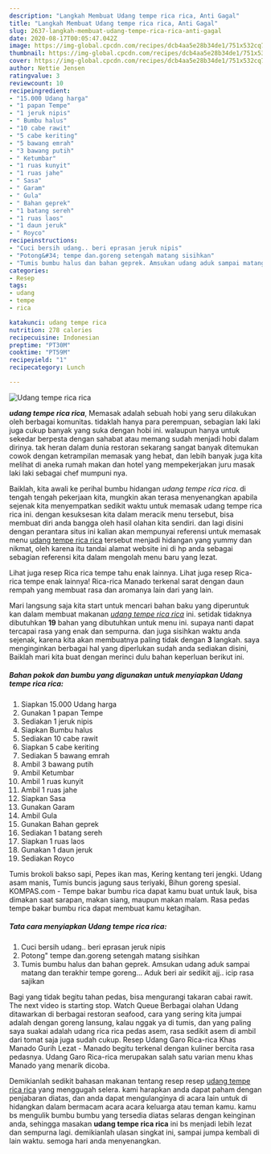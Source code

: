 ```yaml
---
description: "Langkah Membuat Udang tempe rica rica, Anti Gagal"
title: "Langkah Membuat Udang tempe rica rica, Anti Gagal"
slug: 2637-langkah-membuat-udang-tempe-rica-rica-anti-gagal
date: 2020-08-17T00:05:47.042Z
image: https://img-global.cpcdn.com/recipes/dcb4aa5e28b34de1/751x532cq70/udang-tempe-rica-rica-foto-resep-utama.jpg
thumbnail: https://img-global.cpcdn.com/recipes/dcb4aa5e28b34de1/751x532cq70/udang-tempe-rica-rica-foto-resep-utama.jpg
cover: https://img-global.cpcdn.com/recipes/dcb4aa5e28b34de1/751x532cq70/udang-tempe-rica-rica-foto-resep-utama.jpg
author: Nettie Jensen
ratingvalue: 3
reviewcount: 10
recipeingredient:
- "15.000 Udang harga"
- "1 papan Tempe"
- "1 jeruk nipis"
- " Bumbu halus"
- "10 cabe rawit"
- "5 cabe keriting"
- "5 bawang emrah"
- "3 bawang putih"
- " Ketumbar"
- "1 ruas kunyit"
- "1 ruas jahe"
- " Sasa"
- " Garam"
- " Gula"
- " Bahan geprek"
- "1 batang sereh"
- "1 ruas laos"
- "1 daun jeruk"
- " Royco"
recipeinstructions:
- "Cuci bersih udang.. beri eprasan jeruk nipis"
- "Potong&#34; tempe dan.goreng setengah matang sisihkan"
- "Tumis bumbu halus dan bahan geprek. Amsukan udang aduk sampai matang dan terakhir tempe goreng... Aduk beri air sedikit ajj.. icip rasa sajikan"
categories:
- Resep
tags:
- udang
- tempe
- rica

katakunci: udang tempe rica 
nutrition: 278 calories
recipecuisine: Indonesian
preptime: "PT30M"
cooktime: "PT59M"
recipeyield: "1"
recipecategory: Lunch

---
```



![Udang tempe rica rica](https://img-global.cpcdn.com/recipes/dcb4aa5e28b34de1/751x532cq70/udang-tempe-rica-rica-foto-resep-utama.jpg)

<b><i>udang tempe rica rica</i></b>, Memasak adalah sebuah hobi yang seru dilakukan oleh berbagai komunitas. tidaklah hanya para perempuan, sebagian laki laki juga cukup banyak yang suka dengan hobi ini. walaupun hanya untuk sekedar berpesta dengan sahabat atau memang sudah menjadi hobi dalam dirinya. tak heran dalam dunia restoran sekarang sangat banyak ditemukan cowok dengan ketrampilan memasak yang hebat, dan lebih banyak juga kita melihat di aneka rumah makan dan hotel yang mempekerjakan juru masak laki laki sebagai chef mumpuni nya.

Baiklah, kita awali ke perihal bumbu hidangan <i>udang tempe rica rica</i>. di tengah tengah pekerjaan kita, mungkin akan terasa menyenangkan apabila sejenak kita menyempatkan sedikit waktu untuk memasak udang tempe rica rica ini. dengan kesuksesan kita dalam meracik menu tersebut, bisa membuat diri anda bangga oleh hasil olahan kita sendiri. dan lagi disini dengan perantara situs ini kalian akan mempunyai referensi untuk memasak menu <u>udang tempe rica rica</u> tersebut menjadi hidangan yang yummy dan nikmat, oleh karena itu tandai alamat website ini di hp anda sebagai sebagian referensi kita dalam mengolah menu baru yang lezat.

Lihat juga resep Rica rica tempe tahu enak lainnya. Lihat juga resep Rica-rica tempe enak lainnya! Rica-rica Manado terkenal sarat dengan daun rempah yang membuat rasa dan aromanya lain dari yang lain.


Mari langsung saja kita start untuk mencari bahan baku yang diperuntuk kan dalam membuat makanan <u><i>udang tempe rica rica</i></u> ini. setidak tidaknya dibutuhkan <b>19</b> bahan yang dibutuhkan untuk menu ini. supaya nanti dapat tercapai rasa yang enak dan sempurna. dan juga sisihkan waktu anda sejenak, karena kita akan membuatnya paling tidak dengan <b>3</b> langkah. saya menginginkan berbagai hal yang diperlukan sudah anda sediakan disini, Baiklah mari kita buat dengan merinci dulu bahan keperluan berikut ini.

<!--inarticleads1-->

##### Bahan pokok dan bumbu yang digunakan untuk menyiapkan Udang tempe rica rica:

1. Siapkan 15.000 Udang harga
1. Gunakan 1 papan Tempe
1. Sediakan 1 jeruk nipis
1. Siapkan  Bumbu halus
1. Sediakan 10 cabe rawit
1. Siapkan 5 cabe keriting
1. Sediakan 5 bawang emrah
1. Ambil 3 bawang putih
1. Ambil  Ketumbar
1. Ambil 1 ruas kunyit
1. Ambil 1 ruas jahe
1. Siapkan  Sasa
1. Gunakan  Garam
1. Ambil  Gula
1. Gunakan  Bahan geprek
1. Sediakan 1 batang sereh
1. Siapkan 1 ruas laos
1. Gunakan 1 daun jeruk
1. Sediakan  Royco


Tumis brokoli bakso sapi, Pepes ikan mas, Kering kentang teri jengki. Udang asam manis, Tumis buncis jagung saus teriyaki, Bihun goreng spesial. KOMPAS.com - Tempe bakar bumbu rica dapat kamu buat untuk lauk, bisa dimakan saat sarapan, makan siang, maupun makan malam. Rasa pedas tempe bakar bumbu rica dapat membuat kamu ketagihan. 

<!--inarticleads2-->

##### Tata cara menyiapkan Udang tempe rica rica:

1. Cuci bersih udang.. beri eprasan jeruk nipis
1. Potong&#34; tempe dan.goreng setengah matang sisihkan
1. Tumis bumbu halus dan bahan geprek. Amsukan udang aduk sampai matang dan terakhir tempe goreng... Aduk beri air sedikit ajj.. icip rasa sajikan


Bagi yang tidak begitu tahan pedas, bisa mengurangi takaran cabai rawit. The next video is starting stop. Watch Queue Berbagai olahan Udang ditawarkan di berbagai restoran seafood, cara yang sering kita jumpai adalah dengan goreng lansung, kalau nggak ya di tumis, dan yang paling saya suakai adalah udang rica rica pedas asem, rasa sedikit asem di ambil dari tomat saja juga sudah cukup. Resep Udang Garo Rica-rica Khas Manado Gurih Lezat - Manado begitu terkenal dengan kuliner bercita rasa pedasnya. Udang Garo Rica-rica merupakan salah satu varian menu khas Manado yang menarik dicoba. 

Demikianlah sedikit bahasan makanan tentang resep resep <u>udang tempe rica rica</u> yang menggugah selera. kami harapkan anda dapat paham dengan penjabaran diatas, dan anda dapat mengulanginya di acara lain untuk di hidangkan dalam bermacam acara acara keluarga atau teman kamu. kamu bs mengulik bumbu bumbu yang tersedia diatas selaras dengan keinginan anda, sehingga masakan <b>udang tempe rica rica</b> ini bs menjadi lebih lezat dan sempurna lagi. demikianlah ulasan singkat ini, sampai jumpa kembali di lain waktu. semoga hari anda menyenangkan.
